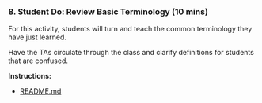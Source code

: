 ### 8. Student Do: Review Basic Terminology (10 mins)

For this activity, students will turn and teach the common terminology they have just learned.

Have the TAs circulate through the class and clarify definitions for students that are confused.

**Instructions:**

* [README.md](Activities/08-Stu_Review_Basic_Terminology/README.md)
